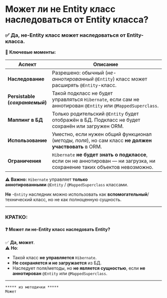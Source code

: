 # Может ли не Entity класс наследоваться от Entity класса?

### ✅ **Да**, не-Entity класс может наследоваться от **Entity**-класса.

📌 **Ключевые моменты:**

|**Аспект**|**Описание**|
|---|---|
|**Наследование**|Разрешено: обычный (_не-аннотированный_ `@Entity`) класс может расширять `@Entity`-класс.|
|**Persistable (_сохраняемый_)**|Такой подкласс не будет управляться `Hibernate`, если сам не аннотирован `@Entity` или `@MappedSuperclass`.|
|**Маппинг в БД**|Только родительский `@Entity` будет отображён в БД. Подкласс не будет сохранён или загружен ORM.|
|**Использование**|Уместно, если нужен общий функционал (_методы, поля_), но сам класс **не должен участвовать** в ORM.|
|**Ограничения**|`Hibernate` **не будет знать о подклассе**, если он не аннотирован — ни загрузка, ни сохранение таких объектов невозможно.|

⚠️ **Важно:** `Hibernate` управляет **только аннотированными** `@Entity` / `@MappedSuperclass` классами.

**Не** -`Entity` наследник можно использовать как **вспомогательный**/технический класс, но не как полноценную сущность.

---

### КРАТКО:

[](https://github.com/yury-connect/ITM_task026_Java_Podgotovka_k_INTERVJU/blob/by_questions/ITM/ITM05_Hibernate/Hibernate.md#%D0%BA%D1%80%D0%B0%D1%82%D0%BA%D0%BE)

#### ❓ Может ли не-Entity класс наследовать Entity?

[](https://github.com/yury-connect/ITM_task026_Java_Podgotovka_k_INTERVJU/blob/by_questions/ITM/ITM05_Hibernate/Hibernate.md#-%D0%BC%D0%BE%D0%B6%D0%B5%D1%82-%D0%BB%D0%B8-%D0%BD%D0%B5-entity-%D0%BA%D0%BB%D0%B0%D1%81%D1%81-%D0%BD%D0%B0%D1%81%D0%BB%D0%B5%D0%B4%D0%BE%D0%B2%D0%B0%D1%82%D1%8C-entity)

✅ **Да, может**.  
⚠️ **Но**:

- Такой класс **не управляется** `Hibernate`.
- **Не сохраняется и не загружается** из БД.
- Наследует поля/методы, но **не является сущностью**, если **не аннотирован** `@Entity` или `@MappedSuperclass`.

---

```
***** из методички *****
Может
```
